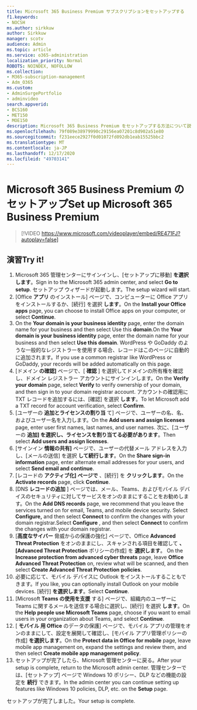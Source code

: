 ```yaml
---
title: Microsoft 365 Business Premium サブスクリプションをセットアップする
f1.keywords:
- NOCSH
ms.author: sirkkuw
author: Sirkkuw
manager: scotv
audience: Admin
ms.topic: article
ms.service: o365-administration
localization_priority: Normal
ROBOTS: NOINDEX, NOFOLLOW
ms.collection:
- M365-subscription-management
- Adm_O365
ms.custom:
- AdminSurgePortfolio
- adminvideo
search.appverid:
- BCS160
- MET150
- MOE150
description: Microsoft 365 Business Premium をセットアップする方法について説明します。
ms.openlocfilehash: 79f089e38979990c29156ea07201c8d902a51e80
ms.sourcegitcommit: f231eece2927f0d01072fd092db1eab15525bbc2
ms.translationtype: MT
ms.contentlocale: ja-JP
ms.lasthandoff: 12/17/2020
ms.locfileid: "49703141"
---
```

# <a name="set-up-microsoft-365-business-premium"></a><span data-ttu-id="9a343-103">Microsoft 365 Business Premium のセットアップ</span><span class="sxs-lookup"><span data-stu-id="9a343-103">Set up Microsoft 365 Business Premium</span></span>

> [!VIDEO https://www.microsoft.com/videoplayer/embed/RE471FJ?autoplay=false]

## <a name="try-it"></a><span data-ttu-id="9a343-104">演習</span><span class="sxs-lookup"><span data-stu-id="9a343-104">Try it!</span></span>

1. <span data-ttu-id="9a343-105">Microsoft 365 管理センターにサインインし、[セットアップに移動]  **を選択します**。</span><span class="sxs-lookup"><span data-stu-id="9a343-105">Sign in to the Microsoft 365 admin center, and select  **Go to setup**.</span></span> <span data-ttu-id="9a343-106">セットアップ ウィザードが起動します。</span><span class="sxs-lookup"><span data-stu-id="9a343-106">The setup wizard will start.</span></span>
2.  <span data-ttu-id="9a343-107">[Office  **アプリ**  のインストール] ページで、コンピューターに Office アプリをインストールするか、[続行] を選択  **します**。</span><span class="sxs-lookup"><span data-stu-id="9a343-107">On the  **Install your Office apps**  page, you can choose to install Office apps on your computer, or select  **Continue**.</span></span>
3.  <span data-ttu-id="9a343-108">On the  **Your domain is your business identity**  page, enter the domain name for your business and then select Use this  **domain**.</span><span class="sxs-lookup"><span data-stu-id="9a343-108">On the  **Your domain is your business identity**  page, enter the domain name for your business and then select  **Use this domain**.</span></span> <span data-ttu-id="9a343-109">WordPress や GoDaddy のような一般的なレジストラーを使用する場合、レコードはこのページに自動的に追加されます。</span><span class="sxs-lookup"><span data-stu-id="9a343-109">If you use a common registrar like WordPress or GoDaddy, your records will be added automatically on this page.</span></span>
4. <span data-ttu-id="9a343-110">[ドメイン  **の確認]**  ページで、[  **確認** ] を選択してドメインの所有権を確認し、ドメイン レジストラー アカウントにサインインします。</span><span class="sxs-lookup"><span data-stu-id="9a343-110">On the  **Verify your domain**  page, select  **Verify** to verify ownership of your domain, and then sign in to your domain registrar account.</span></span> <span data-ttu-id="9a343-111">アカウントの確認用に TXT レコードを追加するには、[確認] を選択  **します**。</span><span class="sxs-lookup"><span data-stu-id="9a343-111">To let Microsoft add a TXT record for account verification, select  **Confirm**.</span></span>
5. <span data-ttu-id="9a343-112">[ユーザーの  **追加とライセンスの割り当**  て] ページで、ユーザーの名、名、およびユーザー名を入力します。</span><span class="sxs-lookup"><span data-stu-id="9a343-112">On the  **Add users and assign licenses**  page, enter user first names, last names, and user names.</span></span> <span data-ttu-id="9a343-113">次に、[ユーザーの  **追加] を選択し、ライセンスを割り当てる必要があります**。</span><span class="sxs-lookup"><span data-stu-id="9a343-113">Then select  **Add users and assign licenses**.</span></span>
6. <span data-ttu-id="9a343-114">[サインイン  **情報の共有]**  ページで、ユーザーの代替メール アドレスを入力し、[メールの送信] を選択  **して続行します**。</span><span class="sxs-lookup"><span data-stu-id="9a343-114">On the  **Share sign-in information**  page, enter alternate email addresses for your users, and select  **Send email and continue**.</span></span>
7.  <span data-ttu-id="9a343-115">[レコードの  **アクティブ化] ページで**  、[続行] を  **クリックします**。</span><span class="sxs-lookup"><span data-stu-id="9a343-115">On the  **Activate records**  page, click  **Continue**.</span></span>
8.  <span data-ttu-id="9a343-116">[DNS  **レコードの追加**  ] ページでは、メール、Teams、およびモバイル デバイスのセキュリティに対してサービスをオンのままにすることをお勧めします。</span><span class="sxs-lookup"><span data-stu-id="9a343-116">On the  **Add DNS records**  page, we recommend that you leave the services turned on for email, Teams, and mobile device security.</span></span> <span data-ttu-id="9a343-117">Select  **Configure,** and then select  **Connect** to confirm the changes with your domain registrar.</span><span class="sxs-lookup"><span data-stu-id="9a343-117">Select  **Configure** , and then select  **Connect** to confirm the changes with your domain registrar.</span></span>
9.  <span data-ttu-id="9a343-118">[**高度なサイバー** 脅威からの保護の強化] ページで、Office **Advanced Threat Protection** をオンのままにし、スキャンされる項目を確認して **、[Advanced Threat Protection** ポリシーの作成] を **選択します**。   </span><span class="sxs-lookup"><span data-stu-id="9a343-118">On the  **Increase protection from advanced cyber threats**  page, leave  **Office Advanced Threat Protection**  on, review what will be scanned, and then select  **Create Advanced Threat Protection**   **policies**.</span></span>
10.  <span data-ttu-id="9a343-119">必要に応じて、モバイル デバイスに Outlook をインストールすることもできます。</span><span class="sxs-lookup"><span data-stu-id="9a343-119">If you like, you can optionally install Outlook on your mobile devices.</span></span> <span data-ttu-id="9a343-120">[続行]  **を選択します**。</span><span class="sxs-lookup"><span data-stu-id="9a343-120">Select  **Continue**.</span></span>
11. <span data-ttu-id="9a343-121">[Microsoft  **Teams の使用を支援**  する] ページで、組織内のユーザーに Teams に関するメールを送信する場合に選択し、[続行] を選択  **します**。</span><span class="sxs-lookup"><span data-stu-id="9a343-121">On the  **Help people use Microsoft Teams**  page, choose if you want to email users in your organization about Teams, and select  **Continue**.</span></span>
12. <span data-ttu-id="9a343-122">[  **モバイル 用 Office**  のデータの保護] ページで、モバイル アプリの管理をオンのままにして、設定を展開して確認し、[モバイル アプリ管理ポリシーの作成]  **を選択します**。</span><span class="sxs-lookup"><span data-stu-id="9a343-122">On the  **Protect data in Office for mobile**  page, leave mobile app management on, expand the settings and review them, and then select  **Create mobile app management policy**.</span></span>
13. <span data-ttu-id="9a343-123">セットアップが完了したら、Microsoft 管理センターに戻る。</span><span class="sxs-lookup"><span data-stu-id="9a343-123">After your setup is complete, return to the Microsoft admin center.</span></span> <span data-ttu-id="9a343-124">管理センターでは、[セットアップ] ページで Windows 10 ポリシー、DLP などの機能の設定を  **続行**  できます。</span><span class="sxs-lookup"><span data-stu-id="9a343-124">In the admin center you can continue setting up features like Windows 10 policies, DLP, etc. on the  **Setup**  page.</span></span>

<span data-ttu-id="9a343-125">セットアップが完了しました。</span><span class="sxs-lookup"><span data-stu-id="9a343-125">Your setup is complete.</span></span>